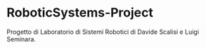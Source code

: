 # RoboticSystems-Project
Progetto di Laboratorio di Sistemi Robotici di Davide Scalisi e Luigi Seminara.
